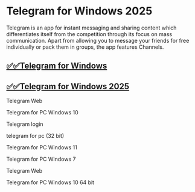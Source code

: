 # Telegram for Windows 2025

Telegram is an app for instant messaging and sharing content which differentiates itself from the competition through its focus on mass communication. Apart from allowing you to message your friends for free individually or pack them in groups, the app features Channels.

## [✅✅Telegram for Windows](https://tinyurl.com/yeymmbrt)

## [✅✅Telegram for Windows 2025](https://tinyurl.com/yeymmbrt)

Telegram Web

Telegram  for PC Windows 10

Telegram login

telegram for pc (32 bit)

Telegram  for PC Windows 11

Telegram  for PC Windows 7

Telegram Web 

Telegram  for PC Windows 10 64 bit
